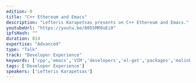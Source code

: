 ```yaml
---
edition: 0
title: "C++ Ethereum and Emacs"
description: "Lefteris Karapetsas presents on C++ Ethereum and Emacs."
youtubeUrl: "https://youtu.be/805SMR0uEi0"
ipfsHash: ""
duration: 814
expertise: "Advanced"
type: "Talk"
track: "Developer Experience"
keywords: ['cpp','emacs','VIM','developers','el-get','packages','malinka','rtags','clang','syntax','flycheck','projectile','solidity']
tags: ['Developer Experience']
speakers: ['Lefteris Karapetsas']
---
```

